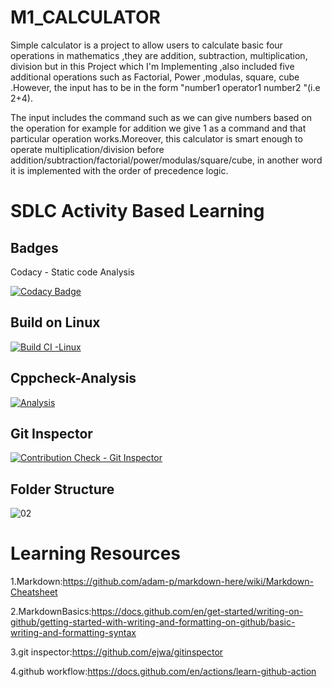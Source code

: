 # M1_CALCULATOR

Simple calculator is a project to allow users to calculate basic four operations in mathematics ,they are addition, subtraction, multiplication, division but in this Project which I'm Implementing ,also included five additional operations such as Factorial, Power ,modulas, square, cube .However, the input has to be in the form "number1 operator1 number2 "(i.e 2+4).

The input includes the command such as we can give numbers based on the operation for example for addition we give 1 as a command and that particular operation works.Moreover, this calculator is smart enough to operate multiplication/division before addition/subtraction/factorial/power/modulas/square/cube, in another word it is implemented with the order of precedence logic.
# SDLC Activity Based Learning
## Badges
Codacy - Static code Analysis

 [![Codacy Badge](https://app.codacy.com/project/badge/Grade/8a178d8cf59c4ead82459b4ff4d5c74c)](https://www.codacy.com/gh/KUMARNUNAVATH/M1_SCIENTIFIC_CALCULATOR/dashboard?utm_source=github.com&amp;utm_medium=referral&amp;utm_content=KUMARNUNAVATH/M1_SCIENTIFIC_CALCULATOR&amp;utm_campaign=Badge_Grade) 

## Build on Linux
[![Build CI -Linux](https://github.com/KUMARNUNAVATH/M1_CALCULATOR/actions/workflows/c-cpp.yml/badge.svg)](https://github.com/KUMARNUNAVATH/M1_CALCULATOR/actions/workflows/c-cpp.yml)
## Cppcheck-Analysis
[![Analysis](https://github.com/KUMARNUNAVATH/M1_SCIENTIFIC_CALCULATOR/actions/workflows/analysis.yml/badge.svg)](https://github.com/KUMARNUNAVATH/M1_SCIENTIFIC_CALCULATOR/actions/workflows/analysis.yml)
## Git Inspector
[![Contribution Check - Git Inspector](https://github.com/KUMARNUNAVATH/M1_CALCULATOR/actions/workflows/codeinspector.yml/badge.svg)](https://github.com/KUMARNUNAVATH/M1_CALCULATOR/actions/workflows/codeinspector.yml)
## Folder Structure

![02](https://user-images.githubusercontent.com/101395036/159779724-ff1abd40-da7b-4e67-a7d5-a581b5d757fc.png)
 # Learning Resources
1.Markdown:https://github.com/adam-p/markdown-here/wiki/Markdown-Cheatsheet

2.MarkdownBasics:https://docs.github.com/en/get-started/writing-on-github/getting-started-with-writing-and-formatting-on-github/basic-writing-and-formatting-syntax

3.git inspector:https://github.com/ejwa/gitinspector

4.github workflow:https://docs.github.com/en/actions/learn-github-action
